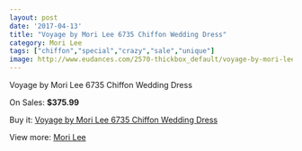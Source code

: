 ```yaml
---
layout: post
date: '2017-04-13'
title: "Voyage by Mori Lee 6735 Chiffon Wedding Dress"
category: Mori Lee
tags: ["chiffon","special","crazy","sale","unique"]
image: http://www.eudances.com/2570-thickbox_default/voyage-by-mori-lee-6735-chiffon-wedding-dress.jpg
---
```

Voyage by Mori Lee 6735 Chiffon Wedding Dress

On Sales: **$375.99**
<a href="https://www.eudances.com/en/mori-lee/857-voyage-by-mori-lee-6735-chiffon-wedding-dress.html"><amp-img layout="responsive" width="600" height="600" src="//www.eudances.com/2570-thickbox_default/voyage-by-mori-lee-6735-chiffon-wedding-dress.jpg" alt="Voyage by Mori Lee 6735 Chiffon Wedding Dress 0" /></a>
<a href="https://www.eudances.com/en/mori-lee/857-voyage-by-mori-lee-6735-chiffon-wedding-dress.html"><amp-img layout="responsive" width="600" height="600" src="//www.eudances.com/2572-thickbox_default/voyage-by-mori-lee-6735-chiffon-wedding-dress.jpg" alt="Voyage by Mori Lee 6735 Chiffon Wedding Dress 1" /></a>
<a href="https://www.eudances.com/en/mori-lee/857-voyage-by-mori-lee-6735-chiffon-wedding-dress.html"><amp-img layout="responsive" width="600" height="600" src="//www.eudances.com/2571-thickbox_default/voyage-by-mori-lee-6735-chiffon-wedding-dress.jpg" alt="Voyage by Mori Lee 6735 Chiffon Wedding Dress 2" /></a>

Buy it: [Voyage by Mori Lee 6735 Chiffon Wedding Dress](https://www.eudances.com/en/mori-lee/857-voyage-by-mori-lee-6735-chiffon-wedding-dress.html "Voyage by Mori Lee 6735 Chiffon Wedding Dress")

View more: [Mori Lee](https://www.eudances.com/en/9-mori-lee "Mori Lee")
